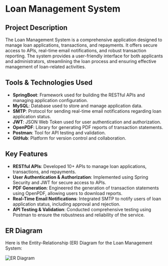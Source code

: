 # Loan Management System

## Project Description

The Loan Management System is a comprehensive application designed to manage loan applications, transactions, and repayments. It offers secure access to APIs, real-time email notifications, and robust transaction reporting. The system provides a user-friendly interface for both applicants and administrators, streamlining the loan process and ensuring effective management of loan-related activities.

## Tools & Technologies Used

- **SpringBoot**: Framework used for building the RESTful APIs and managing application configuration.
- **MySQL**: Database used to store and manage application data.
- **SMTP**: Protocol for sending real-time email notifications regarding loan application status.
- **JWT**: JSON Web Token used for user authentication and authorization.
- **OpenPDF**: Library for generating PDF reports of transaction statements.
- **Postman**: Tool for API testing and validation.
- **GitHub**: Platform for version control and collaboration.

## Key Features

- **RESTful APIs**: Developed 10+ APIs to manage loan applications, transactions, and repayments.
- **User Authentication & Authorization**: Implemented using Spring Security and JWT for secure access to APIs.
- **PDF Generation**: Engineered the generation of transaction statements using OpenPDF, allowing users to download reports.
- **Real-Time Email Notifications**: Integrated SMTP to notify users of loan application status, including approval and rejection.
- **API Testing & Validation**: Conducted comprehensive testing using Postman to ensure the robustness and reliability of the service.

## ER Diagram

Here is the Entity-Relationship (ER) Diagram for the Loan Management System:

<img src="[https://drive.google.com/uc?id=1bLXo9n6PgWR1-a5OtFIhM_r2p8OhTa-Q](https://drive.google.com/file/d/1bLXo9n6PgWR1-a5OtFIhM_r2p8OhTa-Q/view?usp=sharing)" alt="ER Diagram" style="max-width:100%; height:auto;"/>
